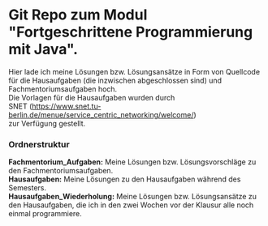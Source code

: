 # Git Repo zum Modul "Fortgeschrittene Programmierung mit Java".
Hier lade ich meine Lösungen bzw. Lösungsansätze in Form von Quellcode für die Hausaufgaben (die inzwischen abgeschlossen sind) und Fachmentoriumsaufgaben hoch.  
Die Vorlagen für die Hausaufgaben wurden durch  
SNET (https://www.snet.tu-berlin.de/menue/service_centric_networking/welcome/)  
zur Verfügung gestellt.

### Ordnerstruktur
**Fachmentorium_Aufgaben:** Meine Lösungen bzw. Lösungsvorschläge zu den Fachmentoriumsaufgaben.  
**Hausaufgaben:** Meine Lösungen zu den Hausaufgaben während des Semesters.  
**Hausaufgaben_Wiederholung:** Meine Lösungen bzw. Lösungsansätze zu den Hausaufgaben, die ich in den zwei Wochen vor der Klausur alle noch einmal programmiere.  